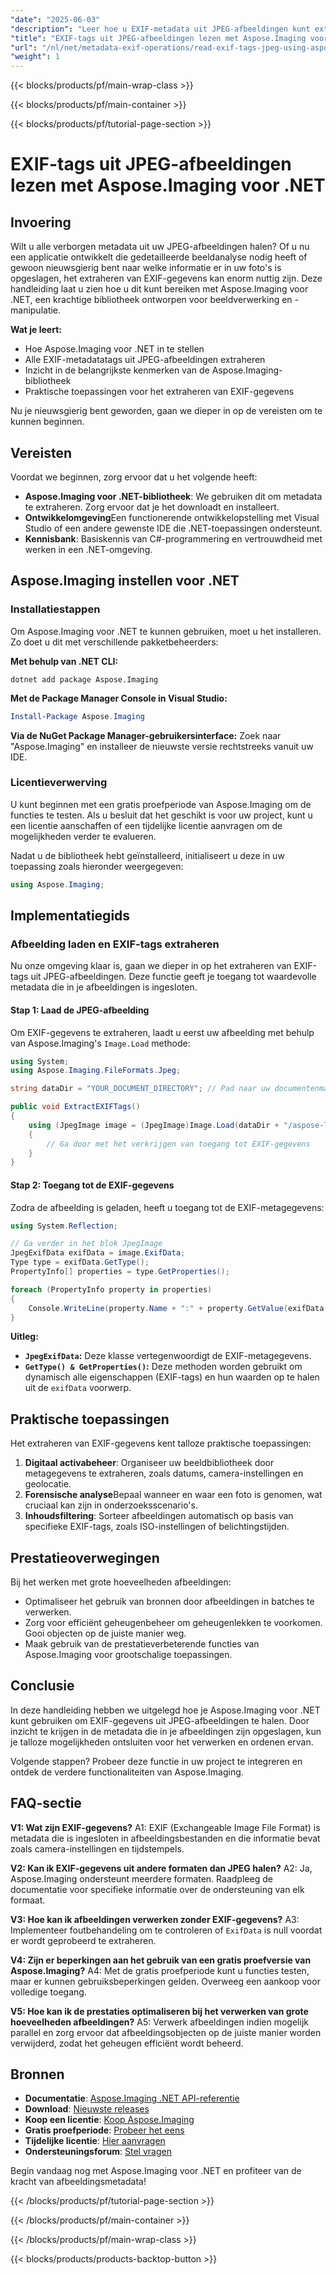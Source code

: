 ```yaml
---
"date": "2025-06-03"
"description": "Leer hoe u EXIF-metadata uit JPEG-afbeeldingen kunt extraheren en analyseren met Aspose.Imaging voor .NET. Deze handleiding behandelt de installatie, implementatie en praktische toepassingen."
"title": "EXIF-tags uit JPEG-afbeeldingen lezen met Aspose.Imaging voor .NET"
"url": "/nl/net/metadata-exif-operations/read-exif-tags-jpeg-using-aspose-imaging-dotnet/"
"weight": 1
---
```


{{< blocks/products/pf/main-wrap-class >}}

{{< blocks/products/pf/main-container >}}

{{< blocks/products/pf/tutorial-page-section >}}
# EXIF-tags uit JPEG-afbeeldingen lezen met Aspose.Imaging voor .NET

## Invoering

Wilt u alle verborgen metadata uit uw JPEG-afbeeldingen halen? Of u nu een applicatie ontwikkelt die gedetailleerde beeldanalyse nodig heeft of gewoon nieuwsgierig bent naar welke informatie er in uw foto's is opgeslagen, het extraheren van EXIF-gegevens kan enorm nuttig zijn. Deze handleiding laat u zien hoe u dit kunt bereiken met Aspose.Imaging voor .NET, een krachtige bibliotheek ontworpen voor beeldverwerking en -manipulatie.

**Wat je leert:**
- Hoe Aspose.Imaging voor .NET in te stellen
- Alle EXIF-metadatatags uit JPEG-afbeeldingen extraheren
- Inzicht in de belangrijkste kenmerken van de Aspose.Imaging-bibliotheek
- Praktische toepassingen voor het extraheren van EXIF-gegevens

Nu je nieuwsgierig bent geworden, gaan we dieper in op de vereisten om te kunnen beginnen.

## Vereisten
Voordat we beginnen, zorg ervoor dat u het volgende heeft:

- **Aspose.Imaging voor .NET-bibliotheek**: We gebruiken dit om metadata te extraheren. Zorg ervoor dat je het downloadt en installeert.
- **Ontwikkelomgeving**Een functionerende ontwikkelopstelling met Visual Studio of een andere gewenste IDE die .NET-toepassingen ondersteunt.
- **Kennisbank**: Basiskennis van C#-programmering en vertrouwdheid met werken in een .NET-omgeving.

## Aspose.Imaging instellen voor .NET

### Installatiestappen
Om Aspose.Imaging voor .NET te kunnen gebruiken, moet u het installeren. Zo doet u dit met verschillende pakketbeheerders:

**Met behulp van .NET CLI:**

```shell
dotnet add package Aspose.Imaging
```

**Met de Package Manager Console in Visual Studio:**

```powershell
Install-Package Aspose.Imaging
```

**Via de NuGet Package Manager-gebruikersinterface:**
Zoek naar "Aspose.Imaging" en installeer de nieuwste versie rechtstreeks vanuit uw IDE.

### Licentieverwerving
U kunt beginnen met een gratis proefperiode van Aspose.Imaging om de functies te testen. Als u besluit dat het geschikt is voor uw project, kunt u een licentie aanschaffen of een tijdelijke licentie aanvragen om de mogelijkheden verder te evalueren.

Nadat u de bibliotheek hebt geïnstalleerd, initialiseert u deze in uw toepassing zoals hieronder weergegeven:

```csharp
using Aspose.Imaging;
```

## Implementatiegids

### Afbeelding laden en EXIF-tags extraheren
Nu onze omgeving klaar is, gaan we dieper in op het extraheren van EXIF-tags uit JPEG-afbeeldingen. Deze functie geeft je toegang tot waardevolle metadata die in je afbeeldingen is ingesloten.

#### Stap 1: Laad de JPEG-afbeelding
Om EXIF-gegevens te extraheren, laadt u eerst uw afbeelding met behulp van Aspose.Imaging's `Image.Load` methode:

```csharp
using System;
using Aspose.Imaging.FileFormats.Jpeg;

string dataDir = "YOUR_DOCUMENT_DIRECTORY"; // Pad naar uw documentenmap

public void ExtractEXIFTags()
{
    using (JpegImage image = (JpegImage)Image.Load(dataDir + "/aspose-logo.jpg"))
    {
        // Ga door met het verkrijgen van toegang tot EXIF-gegevens
    }
}
```

#### Stap 2: Toegang tot de EXIF-gegevens
Zodra de afbeelding is geladen, heeft u toegang tot de EXIF-metagegevens:

```csharp
using System.Reflection;

// Ga verder in het blok JpegImage
JpegExifData exifData = image.ExifData;
Type type = exifData.GetType();
PropertyInfo[] properties = type.GetProperties();

foreach (PropertyInfo property in properties)
{
    Console.WriteLine(property.Name + ":" + property.GetValue(exifData, null));
}
```

**Uitleg:**
- **`JpegExifData`:** Deze klasse vertegenwoordigt de EXIF-metagegevens.
- **`GetType() & GetProperties()`:** Deze methoden worden gebruikt om dynamisch alle eigenschappen (EXIF-tags) en hun waarden op te halen uit de `exifData` voorwerp.

## Praktische toepassingen
Het extraheren van EXIF-gegevens kent talloze praktische toepassingen:

1. **Digitaal activabeheer**: Organiseer uw beeldbibliotheek door metagegevens te extraheren, zoals datums, camera-instellingen en geolocatie.
2. **Forensische analyse**Bepaal wanneer en waar een foto is genomen, wat cruciaal kan zijn in onderzoeksscenario's.
3. **Inhoudsfiltering**: Sorteer afbeeldingen automatisch op basis van specifieke EXIF-tags, zoals ISO-instellingen of belichtingstijden.

## Prestatieoverwegingen
Bij het werken met grote hoeveelheden afbeeldingen:
- Optimaliseer het gebruik van bronnen door afbeeldingen in batches te verwerken.
- Zorg voor efficiënt geheugenbeheer om geheugenlekken te voorkomen. Gooi objecten op de juiste manier weg.
- Maak gebruik van de prestatieverbeterende functies van Aspose.Imaging voor grootschalige toepassingen.

## Conclusie
In deze handleiding hebben we uitgelegd hoe je Aspose.Imaging voor .NET kunt gebruiken om EXIF-gegevens uit JPEG-afbeeldingen te halen. Door inzicht te krijgen in de metadata die in je afbeeldingen zijn opgeslagen, kun je talloze mogelijkheden ontsluiten voor het verwerken en ordenen ervan. 

Volgende stappen? Probeer deze functie in uw project te integreren en ontdek de verdere functionaliteiten van Aspose.Imaging.

## FAQ-sectie
**V1: Wat zijn EXIF-gegevens?**
A1: EXIF (Exchangeable Image File Format) is metadata die is ingesloten in afbeeldingsbestanden en die informatie bevat zoals camera-instellingen en tijdstempels.

**V2: Kan ik EXIF-gegevens uit andere formaten dan JPEG halen?**
A2: Ja, Aspose.Imaging ondersteunt meerdere formaten. Raadpleeg de documentatie voor specifieke informatie over de ondersteuning van elk formaat.

**V3: Hoe kan ik afbeeldingen verwerken zonder EXIF-gegevens?**
A3: Implementeer foutbehandeling om te controleren of `ExifData` is null voordat er wordt geprobeerd te extraheren.

**V4: Zijn er beperkingen aan het gebruik van een gratis proefversie van Aspose.Imaging?**
A4: Met de gratis proefperiode kunt u functies testen, maar er kunnen gebruiksbeperkingen gelden. Overweeg een aankoop voor volledige toegang.

**V5: Hoe kan ik de prestaties optimaliseren bij het verwerken van grote hoeveelheden afbeeldingen?**
A5: Verwerk afbeeldingen indien mogelijk parallel en zorg ervoor dat afbeeldingsobjecten op de juiste manier worden verwijderd, zodat het geheugen efficiënt wordt beheerd.

## Bronnen
- **Documentatie**: [Aspose.Imaging .NET API-referentie](https://reference.aspose.com/imaging/net/)
- **Download**: [Nieuwste releases](https://releases.aspose.com/imaging/net/)
- **Koop een licentie**: [Koop Aspose.Imaging](https://purchase.aspose.com/buy)
- **Gratis proefperiode**: [Probeer het eens](https://releases.aspose.com/imaging/net/)
- **Tijdelijke licentie**: [Hier aanvragen](https://purchase.aspose.com/temporary-license/)
- **Ondersteuningsforum**: [Stel vragen](https://forum.aspose.com/c/imaging/10)

Begin vandaag nog met Aspose.Imaging voor .NET en profiteer van de kracht van afbeeldingsmetadata!

{{< /blocks/products/pf/tutorial-page-section >}}

{{< /blocks/products/pf/main-container >}}

{{< /blocks/products/pf/main-wrap-class >}}

{{< blocks/products/products-backtop-button >}}